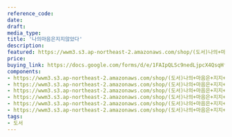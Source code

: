 ```yaml
---
reference_code: 
date: 
draft: 
media_type: 
title: '나의마음은지지않았다'
description: 
featured: https://wwm3.s3.ap-northeast-2.amazonaws.com/shop/(도서)나의+마음은+지지+않았다/08_나의마음은지지않았다+(1)r.jpg
price: 
buying_link: https://docs.google.com/forms/d/e/1FAIpQLSc9nedLjpcX4QsqHfsDClSUvnY_z8JjKZMrkfDJmnqozNUliA/viewform
components:
- https://wwm3.s3.ap-northeast-2.amazonaws.com/shop/(도서)나의+마음은+지지+않았다/08_나의마음은지지않았다+(1)r.jpg
- https://wwm3.s3.ap-northeast-2.amazonaws.com/shop/(도서)나의+마음은+지지+않았다/08_나의마음은지지않았다+(2)r.jpg
- https://wwm3.s3.ap-northeast-2.amazonaws.com/shop/(도서)나의+마음은+지지+않았다/08_나의마음은지지않았다+(3)r.jpg
- https://wwm3.s3.ap-northeast-2.amazonaws.com/shop/(도서)나의+마음은+지지+않았다/08_나의마음은지지않았다+(4)r.jpg
- https://wwm3.s3.ap-northeast-2.amazonaws.com/shop/(도서)나의+마음은+지지+않았다/08_나의마음은지지않았다+(5)r.jpg
- https://wwm3.s3.ap-northeast-2.amazonaws.com/shop/(도서)나의+마음은+지지+않았다/08_나의마음은지지않았다+(6)r.jpg
tags:
- 도서
---
```

